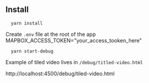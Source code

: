 ## Install
```
  yarn install
```

Create `.env` file at the root of the app
MAPBOX_ACCESS_TOKEN="your_access_tooken_here"

```
  yarn start-debug
```

Example of tiled video lives in `/debug/titled-video.html`

http://localhost:4500/debug/tiled-video.html
